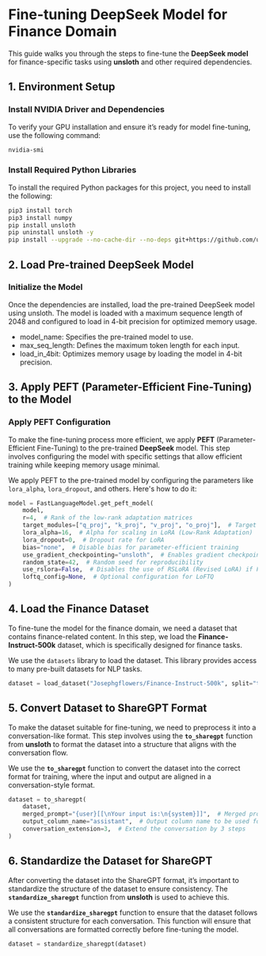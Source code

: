 # Fine-tuning DeepSeek Model for Finance Domain

This guide walks you through the steps to fine-tune the **DeepSeek model** for finance-specific tasks using **unsloth** and other required dependencies.

## 1. Environment Setup

### Install NVIDIA Driver and Dependencies

To verify your GPU installation and ensure it’s ready for model fine-tuning, use the following command:

```bash
nvidia-smi
```
### Install Required Python Libraries

To install the required Python packages for this project, you need to install the following:

```bash
pip3 install torch
pip3 install numpy
pip install unsloth
pip uninstall unsloth -y
pip install --upgrade --no-cache-dir --no-deps git+https://github.com/unslothai/unsloth.git
```

## 2. Load Pre-trained DeepSeek Model

### Initialize the Model

Once the dependencies are installed, load the pre-trained DeepSeek model using unsloth. The model is loaded with a maximum sequence length of 2048 and configured to load in 4-bit precision for optimized memory usage.

*  model_name: Specifies the pre-trained model to use.
*  max_seq_length: Defines the maximum token length for each input.
*  load_in_4bit: Optimizes memory usage by loading the model in 4-bit precision.

## 3. Apply PEFT (Parameter-Efficient Fine-Tuning) to the Model

### Apply PEFT Configuration

To make the fine-tuning process more efficient, we apply **PEFT** (Parameter-Efficient Fine-Tuning) to the pre-trained **DeepSeek** model. This step involves configuring the model with specific settings that allow efficient training while keeping memory usage minimal.

We apply PEFT to the pre-trained model by configuring the parameters like `lora_alpha`, `lora_dropout`, and others. Here's how to do it:

```python
model = FastLanguageModel.get_peft_model(
    model,
    r=4,  # Rank of the low-rank adaptation matrices
    target_modules=["q_proj", "k_proj", "v_proj", "o_proj"],  # Target model modules for adaptation
    lora_alpha=16,  # Alpha for scaling in LoRA (Low-Rank Adaptation)
    lora_dropout=0,  # Dropout rate for LoRA
    bias="none",  # Disable bias for parameter-efficient training
    use_gradient_checkpointing="unsloth",  # Enables gradient checkpointing for memory efficiency
    random_state=42,  # Random seed for reproducibility
    use_rslora=False,  # Disables the use of RSLoRA (Revised LoRA) if False
    loftq_config=None,  # Optional configuration for LoFTQ
)
```

## 4. Load the Finance Dataset 

To fine-tune the model for the finance domain, we need a dataset that contains finance-related content. In this step, we load the **Finance-Instruct-500k** dataset, which is specifically designed for finance tasks.

We use the `datasets` library to load the dataset. This library provides access to many pre-built datasets for NLP tasks.

```python
dataset = load_dataset("Josephgflowers/Finance-Instruct-500k", split="train")
```

## 5. Convert Dataset to ShareGPT Format

To make the dataset suitable for fine-tuning, we need to preprocess it into a conversation-like format. This step involves using the **`to_sharegpt`** function from **unsloth** to format the dataset into a structure that aligns with the conversation flow.

We use the **`to_sharegpt`** function to convert the dataset into the correct format for training, where the input and output are aligned in a conversation-style format.

```python
dataset = to_sharegpt(
    dataset,
    merged_prompt="{user}[[\nYour input is:\n{system}]]",  # Merged prompt using available columns
    output_column_name="assistant",  # Output column name to be used for the assistant's response
    conversation_extension=3,  # Extend the conversation by 3 steps
)
```

## 6. Standardize the Dataset for ShareGPT

After converting the dataset into the ShareGPT format, it’s important to standardize the structure of the dataset to ensure consistency. The **`standardize_sharegpt`** function from **unsloth** is used to achieve this.

We use the **`standardize_sharegpt`** function to ensure that the dataset follows a consistent structure for each conversation. This function will ensure that all conversations are formatted correctly before fine-tuning the model.

```python
dataset = standardize_sharegpt(dataset)
```
